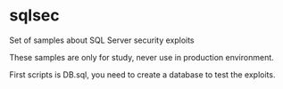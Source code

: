# sqlsec
Set of samples about SQL Server security exploits

These samples are only for study, never use in production environment.

First scripts is DB.sql, you need to create a database to test the exploits.

